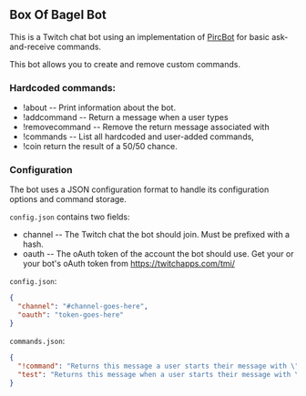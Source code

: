 ## Box Of Bagel Bot

This is a Twitch chat bot using an implementation of [PircBot](http://www.jibble.org/pircbot.php) for basic ask-and-receive commands.

This bot allows you to create and remove custom commands.

### Hardcoded commands:

- !about -- Print information about the bot.
- !addcommand <name> <output> -- Return a message when a user types <name>
- !removecommand <name> -- Remove the return message associated with <name>
- !commands -- List all hardcoded and user-added commands,
- !coin return the result of a 50/50 chance.


### Configuration

The bot uses a JSON configuration format to handle its configuration options and command storage.

`config.json` contains two fields:

- channel -- The Twitch chat the bot should join. Must be prefixed with a hash.
- oauth -- The oAuth token of the account the bot should use. Get your or your bot's oAuth token from https://twitchapps.com/tmi/

`config.json`:
```json
{
  "channel": "#channel-goes-here",
  "oauth": "token-goes-here"
}
```
`commands.json`:
```json
{
  "!command": "Returns this message a user starts their message with \"!command\".",
  "test": "Returns this message when a user starts their message with \"test\"."
}
```